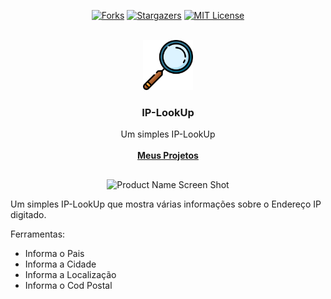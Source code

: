 <!----- FORKS - STARTS ----->

<div align="center">
  
[![Forks][forks-shield]][forks-url]
[![Stargazers][stars-shield]][stars-url]
[![MIT License][license-shield]][license-url]

</div>



<!----- LOGO INICIAL ----->

<br />
<div align="center">
  <a href="https://github.com/0DarkMode0/README-Template">
    <img src="imagens/logo.png" alt="Logo" width="80" height="80">
  </a>

  <h3 align="center">IP-LookUp</h3>

  <p align="center">
    Um simples IP-LookUp
    <br />
    <br />
    <a href="https://github.com/0DarkMode0?tab=repositories"><strong>Meus Projetos</strong></a>
  </p>
</div>



<!----- INICIO PROJETO ----->

##
<div align="center">

![Product Name Screen Shot][product-screenshot]

</div>

Um simples IP-LookUp que mostra várias informações sobre o Endereço IP digitado. 

Ferramentas:
* Informa o Pais
* Informa a Cidade
* Informa a Localização
* Informa o Cod Postal





<!-- MARKDOWN LINKS & IMAGES -->
<!-- https://www.markdownguide.org/basic-syntax/#reference-style-links -->
[forks-shield]: https://img.shields.io/github/forks/0DarkMode0/IP-LookUp.svg?style=for-the-badge
[forks-url]: https://github.com/0DarkMode0/IP-LookUp/network/members
[stars-shield]: https://img.shields.io/github/stars/0DarkMode0/IP-LookUp.svg?style=for-the-badge
[stars-url]: https://github.com/0DarkMode0/0DarkMode0/IP-LookUp
[license-shield]: https://img.shields.io/github/license/0DarkMode0/IP-LookUp.svg?style=for-the-badge
[license-url]: https://github.com/0DarkMode0/IP-LookUp/blob/master/LICENSE.txt
[product-screenshot]: images/screenshot.png
